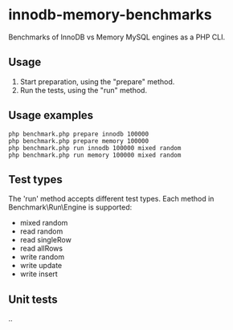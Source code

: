 # innodb-memory-benchmarks

Benchmarks of InnoDB vs Memory MySQL engines as a PHP CLI.

## Usage

1. Start preparation, using the "prepare" method.
2. Run the tests, using the "run" method.

## Usage examples

	php benchmark.php prepare innodb 100000
	php benchmark.php prepare memory 100000
	php benchmark.php run innodb 100000 mixed random
	php benchmark.php run memory 100000 mixed random

## Test types

The 'run' method accepts different test types.
Each method in Benchmark\Run\Engine is supported:

* mixed random
* read random
* read singleRow
* read allRows
* write random
* write update
* write insert

## Unit tests

..